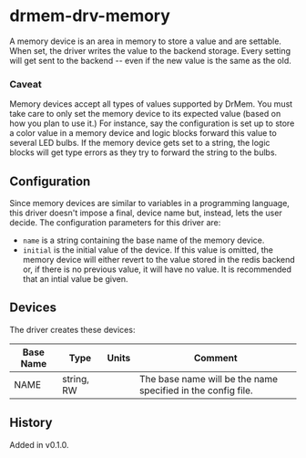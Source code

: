 # drmem-drv-memory

A memory device is an area in memory to store a value and are
settable. When set, the driver writes the value to the backend
storage. Every setting will get sent to the backend -- even if the new
value is the same as the old.

### Caveat

Memory devices accept all types of values supported by DrMem. You must
take care to only set the memory device to its expected value (based
on how you plan to use it.) For instance, say the configuration is set
up to store a color value in a memory device and logic blocks forward
this value to several LED bulbs. If the memory device gets set to a
string, the logic blocks will get type errors as they try to forward
the string to the bulbs.

## Configuration

Since memory devices are similar to variables in a programming
language, this driver doesn't impose a final, device name but,
instead, lets the user decide. The configuration parameters for this
driver are:

- `name` is a string containing the base name of the memory device.
- `initial` is the initial value of the device. If this value is
  omitted, the memory device will either revert to the value stored in
  the redis backend or, if there is no previous value, it will have no
  value. It is recommended that an intial value be given.

## Devices

The driver creates these devices:

| Base Name | Type       | Units | Comment                                                      |
|-----------|------------|-------|--------------------------------------------------------------|
| NAME      | string, RW |       | The base name will be the name specified in the config file. |

## History

Added in v0.1.0.
